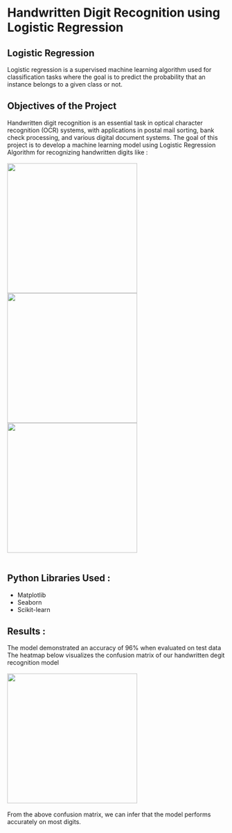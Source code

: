 # Handwritten Digit Recognition using Logistic Regression
## Logistic Regression
Logistic regression is a supervised machine learning algorithm used for classification tasks where the goal is to predict the probability that an instance belongs to a given class or not. 
## Objectives of the Project
Handwritten digit recognition is an essential task in optical character recognition (OCR) systems, with applications in postal mail sorting, bank check processing, and various digital document systems. The goal of this project is to develop a machine learning model using Logistic Regression Algorithm for recognizing handwritten digits like : <br/><br/>
<img src="https://github.com/user-attachments/assets/d332d43e-764c-4f37-a649-4fda664edb27" height="300px" width="300px"/>
<img src="https://github.com/user-attachments/assets/7c216825-d603-4556-a683-d7d05c15092b" height="300px" width="300px"/>
<img src="https://github.com/user-attachments/assets/a6507a85-2e37-436d-a196-a9ee4bda1e20" height="300px" width="300px"/>
<br/><br/>
## Python Libraries Used :
+ Matplotlib
+ Seaborn
+ Scikit-learn
## Results :
The model demonstrated an accuracy of 96% when evaluated on test data
The heatmap below visualizes the confusion matrix of our handwritten degit recognition model <br/><br/>
<img src="https://github.com/user-attachments/assets/a6507a85-2e37-436d-a196-a9ee4bda1e20" height="300px" width="300px"/>
<br/><br/>
From the above confusion matrix, we can infer that the model performs accurately on most digits.
